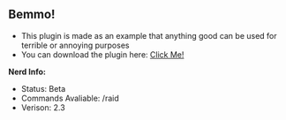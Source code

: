 ## Bemmo!
- This plugin is made as an example that anything good can be used for terrible or annoying purposes
- You can download the plugin here: [Click Me!](https://n0t-a-username.github.io/RevPlugins/template/)

**Nerd Info:**
- Status: Beta
- Commands Avaliable: /raid
- Verison: 2.3
